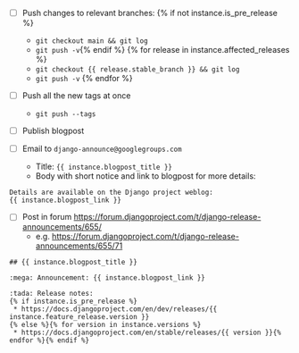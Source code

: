 - [ ] Push changes to relevant branches:
{% if not instance.is_pre_release %}
    - `git checkout main && git log`
    - `git push -v`{% endif %}
{% for release in instance.affected_releases %}
    - `git checkout {{ release.stable_branch }} && git log`
    - `git push -v`
{% endfor %}

- [ ] Push all the new tags at once
    - `git push --tags`

- [ ] Publish blogpost

- [ ] Email to `django-announce@googlegroups.com`
    - Title: `{{ instance.blogpost_title }}`
    - Body with short notice and link to blogpost for more details:
```
Details are available on the Django project weblog:
{{ instance.blogpost_link }}
```

- [ ] Post in forum https://forum.djangoproject.com/t/django-release-announcements/655/
    - e.g. https://forum.djangoproject.com/t/django-release-announcements/655/71
```
## {{ instance.blogpost_title }}

:mega: Announcement: {{ instance.blogpost_link }}

:tada: Release notes:
{% if instance.is_pre_release %}
 * https://docs.djangoproject.com/en/dev/releases/{{ instance.feature_release.version }}
{% else %}{% for version in instance.versions %}
 * https://docs.djangoproject.com/en/stable/releases/{{ version }}{% endfor %}{% endif %}
```
